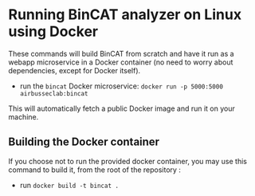 # Running BinCAT analyzer on Linux using Docker

These commands will build BinCAT from scratch and have it run as a
webapp microservice in a Docker container (no need to worry about
dependencies, except for Docker itself).

* run the `bincat` Docker microservice: `docker run -p 5000:5000 airbusseclab:bincat`

This will automatically fetch a public Docker image and run it on your machine.

## Building the Docker container
If you choose not to run the provided docker container, you may use this
command to build it, from the root of the repository :

* run ```docker build -t bincat .```
